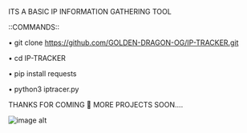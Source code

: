 ITS A BASIC IP INFORMATION GATHERING TOOL

::COMMANDS::

• git clone https://github.com/GOLDEN-DRAGON-OG/IP-TRACKER.git

• cd IP-TRACKER

• pip install requests

• python3 iptracer.py

THANKS FOR COMING 💌 MORE PROJECTS SOON....



![image alt](https://i.imgur.com/YVyNEkY.jpeg)
